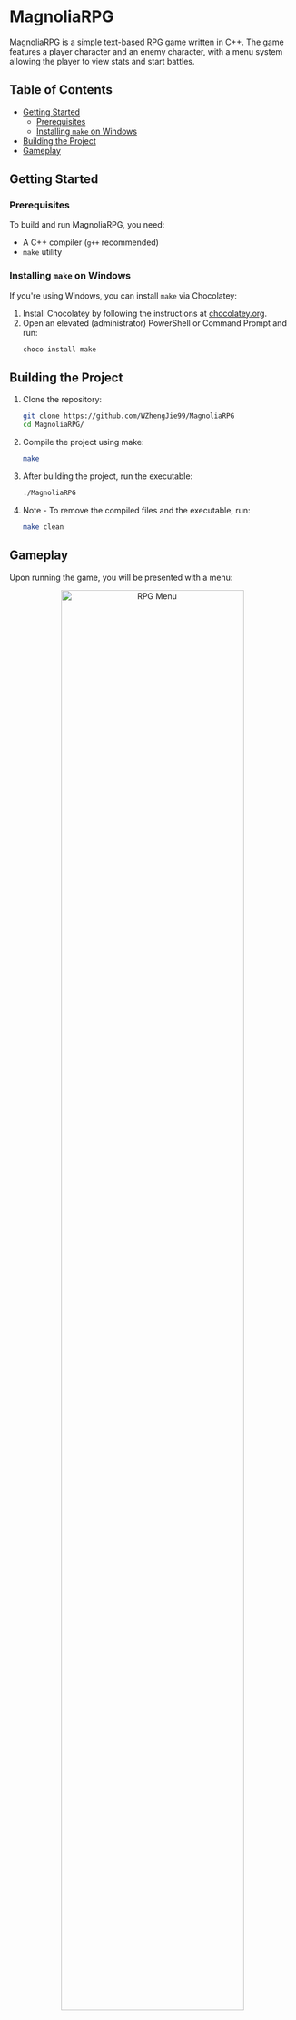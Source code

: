 # MagnoliaRPG

MagnoliaRPG is a simple text-based RPG game written in C++. The game features a player character and an enemy character, with a menu system allowing the player to view stats and start battles.

## Table of Contents

* [Getting Started](#getting-started)
  * [Prerequisites](#prerequisites)
  * [Installing `make` on Windows](#installing-make-on-windows)
* [Building the Project](#building-the-project)
* [Gameplay](#gameplay)

## Getting Started

### Prerequisites

To build and run MagnoliaRPG, you need:

- A C++ compiler (`g++` recommended)
- `make` utility

### Installing `make` on Windows

If you're using Windows, you can install `make` via Chocolatey:

1. Install Chocolatey by following the instructions at [chocolatey.org](https://chocolatey.org/install).
2. Open an elevated (administrator) PowerShell or Command Prompt and run:
   ```sh
   choco install make

## Building the Project

1. Clone the repository:
    ```sh
    git clone https://github.com/WZhengJie99/MagnoliaRPG
    cd MagnoliaRPG/

3. Compile the project using make:
    ```sh
    make

4. After building the project, run the executable:
    ```sh
    ./MagnoliaRPG

6. Note - To remove the compiled files and the executable, run:
    ```sh
    make clean

## Gameplay

Upon running the game, you will be presented with a menu:

<p align="center">
  <img src="https://github.com/WZhengJie99/MagnoliaRPG/assets/147889572/f28ad8e4-fab4-4d1a-9c4b-3cbe7a6d1335" alt="RPG Menu" width="80%" height="80%">
</p>



1. View Stats: Displays the player's stats.
2. View Inventory: Displays the player's Inventory.
3. Start Battle: Initiates a battle between the player and the enemy.
4. Use Item: Use an item in the player's Inventory.
5. Travel: Travel to a different place.
6. Exit: Exits the game.

<!-- 
Compile the project with the 'g++ -Iinclude src/*.cpp -o MagnoliaRPG' command to ensure the compiler can find the header files.
Run: Execute the compiled program with './MagnoliaRPG'.
-->
